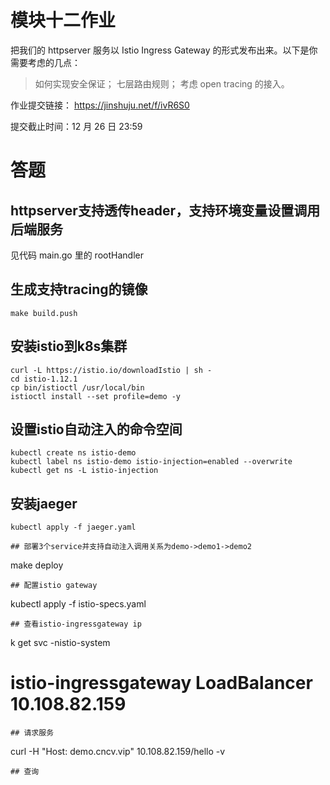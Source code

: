 # 模块十二作业
把我们的 httpserver 服务以 Istio Ingress Gateway 的形式发布出来。以下是你需要考虑的几点：

> 如何实现安全保证；
> 七层路由规则；
> 考虑 open tracing 的接入。

作业提交链接：  https://jinshuju.net/f/ivR6S0

提交截止时间：12 月 26 日 23:59

# 答题
## httpserver支持透传header，支持环境变量设置调用后端服务
见代码 main.go 里的 rootHandler
## 生成支持tracing的镜像
```
make build.push
```
## 安装istio到k8s集群
```
curl -L https://istio.io/downloadIstio | sh -
cd istio-1.12.1
cp bin/istioctl /usr/local/bin
istioctl install --set profile=demo -y
```
## 设置istio自动注入的命令空间
```
kubectl create ns istio-demo
kubectl label ns istio-demo istio-injection=enabled --overwrite
kubectl get ns -L istio-injection
```
## 安装jaeger
```
kubectl apply -f jaeger.yaml
```
```
## 部署3个service并支持自动注入调用关系为demo->demo1->demo2
```
make deploy
```
## 配置istio gateway
```
kubectl apply -f istio-specs.yaml
```
## 查看istio-ingressgateway ip
```
k get svc -nistio-system
# istio-ingressgateway   LoadBalancer   10.108.82.159
```
## 请求服务
```
curl -H "Host: demo.cncv.vip" 10.108.82.159/hello -v
```
## 查询